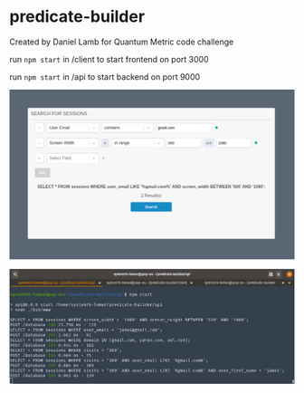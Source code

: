 # predicate-builder

Created by Daniel Lamb for Quantum Metric code challenge

run `npm start` in /client to start frontend on port 3000 

run `npm start` in /api to start backend on port 9000

![Image of UI](predicate-builder.png)

![Image of Terminal](server-terminal.png)

